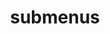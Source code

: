 ---
layout: page
title: submenus
nav: true
nav_order: 6
dropdown: true
children: 
    - title: repository
      permalink: /repository/
    - title: divider
    - title: teachiing
      permalink: /teachiing/
    - title: divider
    - title: cv
      permalink: /cv/
---